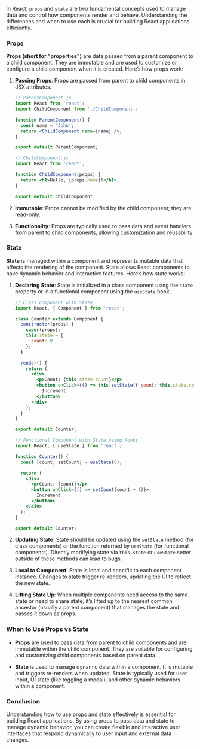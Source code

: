 In React, `props` and `state` are two fundamental concepts used to manage data and control how components render and behave. Understanding the differences and when to use each is crucial for building React applications efficiently.

### Props

**Props (short for "properties")** are data passed from a parent component to a child component. They are immutable and are used to customize or configure a child component when it is created. Here’s how props work:

1. **Passing Props**: Props are passed from parent to child components in JSX attributes.

   ```jsx
   // ParentComponent.js
   import React from 'react';
   import ChildComponent from './ChildComponent';

   function ParentComponent() {
     const name = 'John';
     return <ChildComponent name={name} />;
   }

   export default ParentComponent;
   ```

   ```jsx
   // ChildComponent.js
   import React from 'react';

   function ChildComponent(props) {
     return <h1>Hello, {props.name}!</h1>;
   }

   export default ChildComponent;
   ```

2. **Immutable**: Props cannot be modified by the child component; they are read-only.

3. **Functionality**: Props are typically used to pass data and event handlers from parent to child components, allowing customization and reusability.

### State

**State** is managed within a component and represents mutable data that affects the rendering of the component. State allows React components to have dynamic behavior and interactive features. Here’s how state works:

1. **Declaring State**: State is initialized in a class component using the `state` property or in a functional component using the `useState` hook.

   ```jsx
   // Class Component with State
   import React, { Component } from 'react';

   class Counter extends Component {
     constructor(props) {
       super(props);
       this.state = {
         count: 0
       };
     }

     render() {
       return (
         <div>
           <p>Count: {this.state.count}</p>
           <button onClick={() => this.setState({ count: this.state.count + 1 })}>
             Increment
           </button>
         </div>
       );
     }
   }

   export default Counter;
   ```

   ```jsx
   // Functional Component with State using Hooks
   import React, { useState } from 'react';

   function Counter() {
     const [count, setCount] = useState(0);

     return (
       <div>
         <p>Count: {count}</p>
         <button onClick={() => setCount(count + 1)}>
           Increment
         </button>
       </div>
     );
   }

   export default Counter;
   ```

2. **Updating State**: State should be updated using the `setState` method (for class components) or the function returned by `useState` (for functional components). Directly modifying state via `this.state` or `useState` setter outside of these methods can lead to bugs.

3. **Local to Component**: State is local and specific to each component instance. Changes to state trigger re-renders, updating the UI to reflect the new state.

4. **Lifting State Up**: When multiple components need access to the same state or need to share state, it’s lifted up to the nearest common ancestor (usually a parent component) that manages the state and passes it down as props.

### When to Use Props vs State

- **Props** are used to pass data from parent to child components and are immutable within the child component. They are suitable for configuring and customizing child components based on parent data.

- **State** is used to manage dynamic data within a component. It is mutable and triggers re-renders when updated. State is typically used for user input, UI state (like toggling a modal), and other dynamic behaviors within a component.

### Conclusion

Understanding how to use props and state effectively is essential for building React applications. By using props to pass data and state to manage dynamic behavior, you can create flexible and interactive user interfaces that respond dynamically to user input and external data changes.